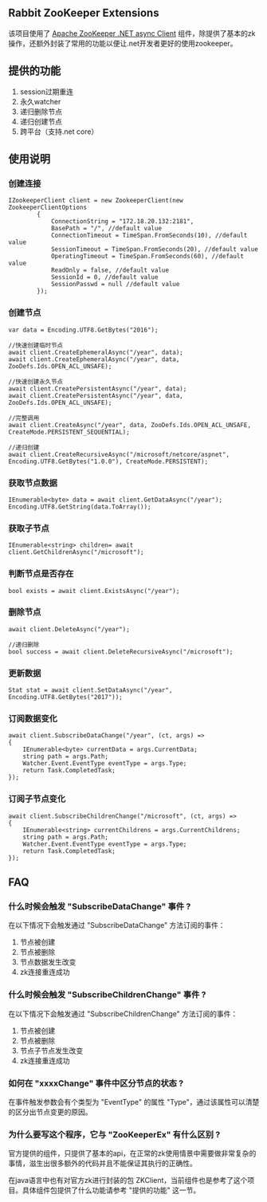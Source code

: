 ## Rabbit ZooKeeper Extensions

该项目使用了 [Apache ZooKeeper .NET async Client](https://www.nuget.org/packages/ZooKeeperNetEx/) 组件，除提供了基本的zk操作，还额外封装了常用的功能以便让.net开发者更好的使用zookeeper。
## 提供的功能

1. session过期重连
2. 永久watcher
3. 递归删除节点
4. 递归创建节点
5. 跨平台（支持.net core）

## 使用说明
### 创建连接

    IZookeeperClient client = new ZookeeperClient(new ZookeeperClientOptions
            {
                ConnectionString = "172.18.20.132:2181",
                BasePath = "/", //default value
                ConnectionTimeout = TimeSpan.FromSeconds(10), //default value
                SessionTimeout = TimeSpan.FromSeconds(20), //default value
                OperatingTimeout = TimeSpan.FromSeconds(60), //default value
                ReadOnly = false, //default value
                SessionId = 0, //default value
                SessionPasswd = null //default value
            });
### 创建节点
    var data = Encoding.UTF8.GetBytes("2016");
    
    //快速创建临时节点
    await client.CreateEphemeralAsync("/year", data);
    await client.CreateEphemeralAsync("/year", data, ZooDefs.Ids.OPEN_ACL_UNSAFE);
    
    //快速创建永久节点
    await client.CreatePersistentAsync("/year", data);
    await client.CreatePersistentAsync("/year", data, ZooDefs.Ids.OPEN_ACL_UNSAFE);
    
    //完整调用
    await client.CreateAsync("/year", data, ZooDefs.Ids.OPEN_ACL_UNSAFE, CreateMode.PERSISTENT_SEQUENTIAL);
    
    //递归创建
    await client.CreateRecursiveAsync("/microsoft/netcore/aspnet", Encoding.UTF8.GetBytes("1.0.0"), CreateMode.PERSISTENT);
### 获取节点数据
    IEnumerable<byte> data = await client.GetDataAsync("/year");
    Encoding.UTF8.GetString(data.ToArray());
### 获取子节点
    IEnumerable<string> children= await client.GetChildrenAsync("/microsoft");
### 判断节点是否存在
    bool exists = await client.ExistsAsync("/year");
### 删除节点
    await client.DeleteAsync("/year");

    //递归删除
    bool success = await client.DeleteRecursiveAsync("/microsoft");
### 更新数据
    Stat stat = await client.SetDataAsync("/year", Encoding.UTF8.GetBytes("2017"));
### 订阅数据变化
    await client.SubscribeDataChange("/year", (ct, args) =>
    {
        IEnumerable<byte> currentData = args.CurrentData;
        string path = args.Path;
        Watcher.Event.EventType eventType = args.Type;
        return Task.CompletedTask;
    });
### 订阅子节点变化
    await client.SubscribeChildrenChange("/microsoft", (ct, args) =>
    {
        IEnumerable<string> currentChildrens = args.CurrentChildrens;
        string path = args.Path;
        Watcher.Event.EventType eventType = args.Type;
        return Task.CompletedTask;
    });
## FAQ
### 什么时候会触发 "SubscribeDataChange" 事件 ?
在以下情况下会触发通过 "SubscribeDataChange" 方法订阅的事件：

1. 节点被创建
2. 节点被删除
3. 节点数据发生改变
4. zk连接重连成功

### 什么时候会触发 "SubscribeChildrenChange" 事件 ?
在以下情况下会触发通过 "SubscribeChildrenChange" 方法订阅的事件：

1. 节点被创建
2. 节点被删除
3. 节点子节点发生改变
4. zk连接重连成功

### 如何在 "xxxxChange" 事件中区分节点的状态 ?
在事件触发参数会有个类型为 "EventType" 的属性 "Type"，通过该属性可以清楚的区分出节点变更的原因。

### 为什么要写这个程序，它与 "ZooKeeperEx" 有什么区别 ?
官方提供的组件，只提供了基本的api，在正常的zk使用情景中需要做非常复杂的事情，滋生出很多额外的代码并且不能保证其执行的正确性。

在java语言中也有对官方zk进行封装的包 ZKClient，当前组件也是参考了这个项目。具体组件包提供了什么功能请参考 "提供的功能" 这一节。

